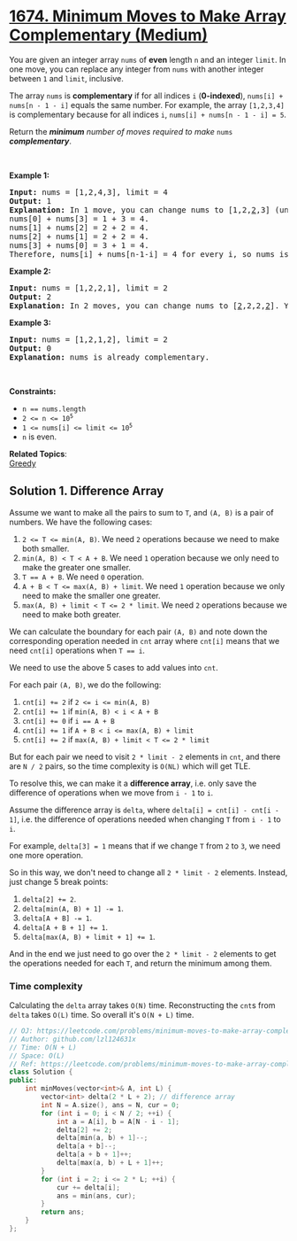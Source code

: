 # [1674. Minimum Moves to Make Array Complementary (Medium)](https://leetcode.com/problems/minimum-moves-to-make-array-complementary/)

<p>You are given an integer array <code>nums</code> of <strong>even</strong> length <code>n</code> and an integer <code>limit</code>. In one move, you can replace any integer from <code>nums</code> with another integer between <code>1</code> and <code>limit</code>, inclusive.</p>

<p>The array <code>nums</code> is <strong>complementary</strong> if for all indices <code>i</code> (<strong>0-indexed</strong>), <code>nums[i] + nums[n - 1 - i]</code> equals the same number. For example, the array <code>[1,2,3,4]</code> is complementary because for all indices <code>i</code>, <code>nums[i] + nums[n - 1 - i] = 5</code>.</p>

<p>Return the <em><strong>minimum</strong> number of moves required to make </em><code>nums</code><em> <strong>complementary</strong></em>.</p>

<p>&nbsp;</p>
<p><strong>Example 1:</strong></p>

<pre><strong>Input:</strong> nums = [1,2,4,3], limit = 4
<strong>Output:</strong> 1
<strong>Explanation:</strong> In 1 move, you can change nums to [1,2,<u>2</u>,3] (underlined elements are changed).
nums[0] + nums[3] = 1 + 3 = 4.
nums[1] + nums[2] = 2 + 2 = 4.
nums[2] + nums[1] = 2 + 2 = 4.
nums[3] + nums[0] = 3 + 1 = 4.
Therefore, nums[i] + nums[n-1-i] = 4 for every i, so nums is complementary.
</pre>

<p><strong>Example 2:</strong></p>

<pre><strong>Input:</strong> nums = [1,2,2,1], limit = 2
<strong>Output:</strong> 2
<strong>Explanation:</strong> In 2 moves, you can change nums to [<u>2</u>,2,2,<u>2</u>]. You cannot change any number to 3 since 3 &gt; limit.
</pre>

<p><strong>Example 3:</strong></p>

<pre><strong>Input:</strong> nums = [1,2,1,2], limit = 2
<strong>Output:</strong> 0
<strong>Explanation:</strong> nums is already complementary.
</pre>

<p>&nbsp;</p>
<p><strong>Constraints:</strong></p>

<ul>
	<li><code>n == nums.length</code></li>
	<li><code>2 &lt;= n&nbsp;&lt;=&nbsp;10<sup>5</sup></code></li>
	<li><code>1 &lt;= nums[i]&nbsp;&lt;= limit &lt;=&nbsp;10<sup>5</sup></code></li>
	<li><code>n</code> is even.</li>
</ul>


**Related Topics**:  
[Greedy](https://leetcode.com/tag/greedy/)

## Solution 1. Difference Array

Assume we want to make all the pairs to sum to `T`, and `(A, B)` is a pair of numbers. We have the following cases:

1. `2 <= T <= min(A, B)`. We need `2` operations because we need to make both smaller.
2. `min(A, B) < T < A + B`. We need `1` operation because we only need to make the greater one smaller.
3. `T == A + B`. We need `0` operation.
4. `A + B < T <= max(A, B) + limit`. We need `1` operation because we only need to make the smaller one greater.
5. `max(A, B) + limit < T <= 2 * limit`. We need `2` operations because we need to make both greater.

We can calculate the boundary for each pair `(A, B)` and note down the corresponding operation needed in `cnt` array where `cnt[i]` means that we need `cnt[i]` operations when `T == i`. 

We need to use the above 5 cases to add values into `cnt`.

For each pair `(A, B)`, we do the following:

1. `cnt[i] += 2` if `2 <= i <= min(A, B)`
2. `cnt[i] += 1` if `min(A, B) < i < A + B`
3. `cnt[i] += 0` if `i == A + B`
4. `cnt[i] += 1` if `A + B < i <= max(A, B) + limit`
5. `cnt[i] += 2` if `max(A, B) + limit < T <= 2 * limit`

But for each pair we need to visit `2 * limit - 2` elements in `cnt`, and there are `N / 2` pairs, so the time complexity is `O(NL)` which will get TLE.

To resolve this, we can make it a **difference array**, i.e. only save the difference of operations when we move from `i - 1` to `i`.

Assume the difference array is `delta`, where `delta[i] = cnt[i] - cnt[i - 1]`, i.e. the difference of operations needed when changing `T` from `i - 1` to `i`.

For example, `delta[3] = 1` means that if we change `T` from `2` to `3`, we need one more operation.

So in this way, we don't need to change all `2 * limit - 2` elements. Instead, just change 5 break points:

1. `delta[2] += 2`.
2. `delta[min(A, B) + 1] -= 1`.
3. `delta[A + B] -= 1`.
4. `delta[A + B + 1] += 1`.
5. `delta[max(A, B) + limit + 1] += 1`.

And in the end we just need to go over the `2 * limit - 2` elements to get the operations needed for each `T`, and return the minimum among them.

### Time complexity

Calculating the `delta` array takes `O(N)` time. Reconstructing the `cnt`s from `delta` takes `O(L)` time. So overall it's `O(N + L)` time.

```cpp
// OJ: https://leetcode.com/problems/minimum-moves-to-make-array-complementary/
// Author: github.com/lzl124631x
// Time: O(N + L)
// Space: O(L)
// Ref: https://leetcode.com/problems/minimum-moves-to-make-array-complementary/discuss/952773/PythonJava-simple-O(max(n-k))-method
class Solution {
public:
    int minMoves(vector<int>& A, int L) {
        vector<int> delta(2 * L + 2); // difference array
        int N = A.size(), ans = N, cur = 0;
        for (int i = 0; i < N / 2; ++i) {
            int a = A[i], b = A[N - i - 1];
            delta[2] += 2;
            delta[min(a, b) + 1]--;
            delta[a + b]--;
            delta[a + b + 1]++;
            delta[max(a, b) + L + 1]++;
        }
        for (int i = 2; i <= 2 * L; ++i) {
            cur += delta[i];
            ans = min(ans, cur);
        }
        return ans;
    }
};
```